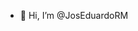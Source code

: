 - 👋 Hi, I’m @JosEduardoRM

<!---
JosEduardoRM/JosEduardoRM is a ✨ special ✨ repository because its `README.md` (this file) appears on your GitHub profile.
You can click the Preview link to take a look at your changes.
--->
